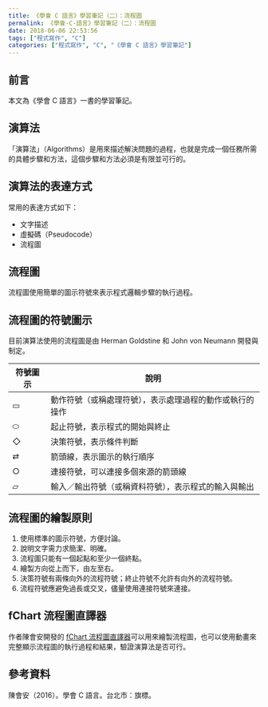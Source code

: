 ```yaml
---
title: 《學會 C 語言》學習筆記（二）：流程圖
permalink: 《學會-C-語言》學習筆記（二）：流程圖
date: 2018-06-06 22:53:56
tags: ["程式寫作", "C"]
categories: ["程式寫作", "C", "《學會 C 語言》學習筆記"]
---
```


## 前言

本文為《學會 C 語言》一書的學習筆記。

## 演算法

「演算法」（Algorithms）是用來描述解決問題的過程，也就是完成一個任務所需的具體步驟和方法，這個步驟和方法必須是有限並可行的。

## 演算法的表達方式

常用的表達方式如下：

- 文字描述
- 虛擬碼（Pseudocode）
- 流程圖

## 流程圖

流程圖使用簡單的圖示符號來表示程式邏輯步驟的執行過程。

## 流程圖的符號圖示

目前演算法使用的流程圖是由 Herman Goldstine 和 John von Neumann 開發與制定。

| 符號圖示 | 說明                                                     |
| -------- | -------------------------------------------------------- |
| ▭        | 動作符號（或稱處理符號），表示處理過程的動作或執行的操作 |
| ⬭        | 起止符號，表示程式的開始與終止                           |
| ◇        | 決策符號，表示條件判斷                                   |
| ⇄        | 箭頭線，表示圖示的執行順序                               |
| ○        | 連接符號，可以連接多個來源的箭頭線                       |
| ▱        | 輸入／輸出符號（或稱資料符號），表示程式的輸入與輸出     |

## 流程圖的繪製原則

1. 使用標準的圖示符號，方便討論。
2. 說明文字需力求簡潔、明確。
3. 流程圖只能有一個起點和至少一個終點。
4. 繪製方向從上而下，由左至右。
5. 決策符號有兩條向外的流程符號；終止符號不允許有向外的流程符號。
6. 流程符號應避免過長或交叉，儘量使用連接符號來連接。

## fChart 流程圖直譯器

作者陳會安開發的 [fChart 流程圖直譯器](http://fchart.is-best.net)可以用來繪製流程圖，也可以使用動畫來完整顯示流程圖的執行過程和結果，驗證演算法是否可行。

## 參考資料

陳會安（2016）。學會 C 語言。台北市：旗標。
